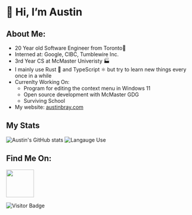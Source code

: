 <h1>👋 Hi, I’m Austin</h1>
<h2>About Me:</h2>
<ul>
	<li>20 Year old Software Engineer from Toronto🍁</li>
	<li>Interned at: Google, CIBC, Tumblewire Inc.</li>
	<li>3rd Year CS at McMaster Univeristy 🏭</li>
	<li>I mainly use Rust 🦀 and TypeScript ⚛️ but try to learn new things every once in a while</li>
	<li>Currenlty Working On:
	<ul>
		<li>Program for editing the context menu in Windows 11</li>
		<li>Open source development with McMaster GDG</li>
		<li>Surviving School</li>
	</ul>
	</li>
	<li>My website: <a href="https://austinbray.com/">austinbray.com</a></li>
</ul>

<h2> My Stats </h2>

![Austin's GitHub stats](https://github-readme-stats.vercel.app/api?username=AustinBray77&show_icons=true&theme=transparent&hide_border=true)
![Langauge Use](https://github-readme-stats.vercel.app/api/top-langs/?username=AustinBray77&theme=transparent&hide_border=true)

<h2>Find Me On:</h2>
<a href="https://www.linkedin.com/in/austin-pj-bray/">
	<img
		src="https://upload.wikimedia.org/wikipedia/commons/thumb/c/ca/LinkedIn_logo_initials.png/640px-LinkedIn_logo_initials.png"
		style="height: 75px; width: auto"
	/>
</a>

![Visitor Badge](https://komarev.com/ghpvc/?username=AustinBray77)

